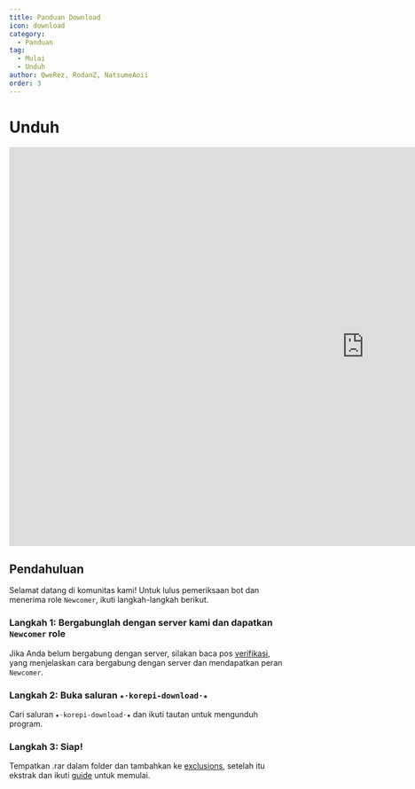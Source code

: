 ```yaml
---
title: Panduan Download
icon: download
category:
  - Panduan
tag:
  - Mulai
  - Unduh
author: QweRez, RodanZ, NatsumeAoii
order: 3
---
```


# Unduh

<div class="iframe-container"><iframe width="1280" height="720" src="https://www.youtube.com/embed/Mxspp5FsVEE" title="How to download Korepi" frameborder="0" allow="accelerometer; autoplay; clipboard-write; encrypted-media; gyroscope; picture-in-picture; web-share" referrerpolicy="strict-origin-when-cross-origin" allowfullscreen></iframe></div>

## Pendahuluan

Selamat datang di komunitas kami! Untuk lulus pemeriksaan bot dan menerima role `Newcomer`, ikuti langkah-langkah berikut.

### Langkah 1: Bergabunglah dengan server kami dan dapatkan `Newcomer` role

Jika Anda belum bergabung dengan server, silakan baca pos [verifikasi](./verify.md), yang menjelaskan cara bergabung dengan server dan mendapatkan peran `Newcomer`.

### Langkah 2: Buka saluran `★⋅korepi-download⋅★`

Cari saluran `★⋅korepi-download⋅★` dan ikuti tautan untuk mengunduh program.

### Langkah 3: Siap!

Tempatkan .rar dalam folder dan tambahkan ke [exclusions](../guide/virus.md), setelah itu ekstrak dan ikuti [guide](../guide/getkey.md) untuk memulai.